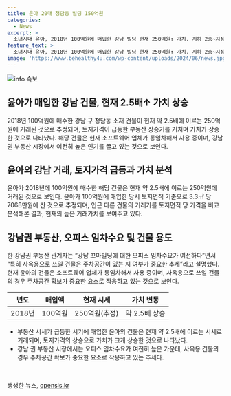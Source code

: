```yaml
---
title: 윤아 20대 청담동 빌딩 150억원
categories:
  - News
excerpt: >
  소녀시대 윤아, 2018년 100억원에 매입한 강남 빌딩 현재 250억원↑ 가치. 지하 2층~지상 4층, 토지면적 466㎡(141평), 연면적 1461㎡(442평). 76억원 채무, 토지가격 상승으로 현재 약 2.5배 가치 증가. 주차공간 중요한 오사용으로 소프트웨어 업체에 임대. 투자성 현저히 높아진 부동산에 관심 ↑.
feature_text: >
  소녀시대 윤아, 2018년 100억원에 매입한 강남 빌딩 현재 250억원↑ 가치. 지하 2층~지상 4층, 토지면적 466㎡(141평), 연면적 1461㎡(442평). 76억원 채무, 토지가격 상승으로 현재 약 2.5배 가치 증가. 주차공간 중요한 오사용으로 소프트웨어 업체에 임대. 투자성 현저히 높아진 부동산에 관심 ↑.
image: 'https://www.behealthy4u.com/wp-content/uploads/2024/06/news.jpg'
---
```


<p><img src="https://www.behealthy4u.com/wp-content/uploads/2024/06/news.jpg" alt="info 속보" /></p>

<h2 data-ke-size="size26">윤아가 매입한 강남 건물, 현재 2.5배↑ 가치 상승</h2>

<p data-ke-size="size16">2018년 100억원에 매수한 강남 구 청담동 소재 건물이 현재 약 2.5배에 이르는 250억원에 거래된 것으로 추정되며, 토지가격이 급등한 부동산 상승기를 거치며 가치가 상승한 것으로 나타났다. 해당 건물은 현재 소프트웨어 업체가 통임차해서 사용 중이며, 강남 권 부동산 시장에서 여전히 높은 인기를 끌고 있는 것으로 보인다.</p>

<h2 data-ke-size="size24">윤아의 강남 거래, 토지가격 급등과 가치 분석</h2>

<p data-ke-size="size16">윤아가 2018년에 100억원에 매수한 해당 건물은 현재 약 2.5배에 이르는 250억원에 거래된 것으로 보인다. 윤아가 100억원에 매입한 당시 토지면적 기준으로 3.3㎡ 당 7068만원에 산 것으로 추정되며, 인근 다른 건물의 거래가를 토지면적 당 가격을 비교분석해본 결과, 현재의 높은 거래가치를 보여주고 있다.</p>

<h2 data-ke-size="size24">강남권 부동산, 오피스 임차수요 및 건물 용도</h2>

<p data-ke-size="size16">한 강남권 부동산 관계자는 “강남 꼬마빌딩에 대한 오피스 임차수요가 여전하다”면서 “특히 사옥용으로 쓰일 건물은 주차공간이 있는 지 여부가 중요한 추세”라고 설명했다. 현재 윤아의 건물은 소프트웨어 업체가 통임차해서 사용 중이며, 사옥용으로 쓰일 건물의 경우 주차공간 확보가 중요한 요소로 작용하고 있는 것으로 보인다.</p>

<table>
    <thead>
        <tr>
            <th>년도</th>
            <th>매입액</th>
            <th>현재 시세</th>
            <th>가치 변동</th>
        </tr>
    </thead>
    <tbody>
        <tr>
            <td>2018년</td>
            <td>100억원</td>
            <td>250억원(추정)</td>
            <td>약 2.5배 상승</td>
        </tr>
    </tbody>
</table>

<ul>
    <li>부동산 시세가 급등한 시기에 매입한 윤아의 건물은 현재 약 2.5배에 이르는 시세로 거래되며, 토지가격의 상승으로 가치가 크게 상승한 것으로 나타났다.</li>
    <li>강남 권 부동산 시장에서는 오피스 임차수요가 여전히 높은 가운데, 사옥용 건물의 경우 주차공간 확보가 중요한 요소로 작용하고 있는 추세다.</li>
</ul>

<p data-ke-size="size16">&nbsp;</p>
생생한 뉴스, <a href="https://opensis.kr" rel="dofollow">opensis.kr</a>


